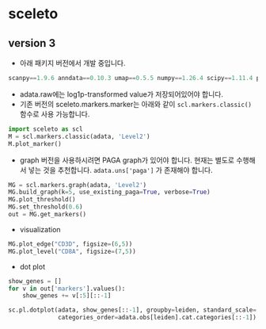 # sceleto
## version 3

- 아래 패키지 버전에서 개발 중입니다.
```python
scanpy==1.9.6 anndata==0.10.3 umap==0.5.5 numpy==1.26.4 scipy==1.11.4 pandas==2.1.3 scikit-learn==1.3.2 statsmodels==0.14.0 pynndescent==0.5.11
```
- adata.raw에는 log1p-transformed value가 저장되어있어야 합니다.
- 기존 버전의 sceleto.markers.marker는 아래와 같이 `scl.markers.classic()` 함수로 사용 가능합니다.
```python
import sceleto as scl
M = scl.markers.classic(adata, 'Level2')
M.plot_marker()
```

- graph 버전을 사용하시려면 PAGA graph가 있어야 합니다. 현재는 별도로 수행해서 넣는 것을 추천합니다. `adata.uns['paga']` 가 존재해야 합니다.
```python
MG = scl.markers.graph(adata, 'Level2')
MG.build_graph(k=5, use_existing_paga=True, verbose=True)
MG.plot_threshold()
MG.set_threshold(0.6)
out = MG.get_markers()
```

- visualization
```python
MG.plot_edge("CD3D", figsize=(6,5))
MG.plot_level("CD8A", figsize=(7,5))
```

- dot plot
```python
show_genes = []
for v in out['markers'].values():
    show_genes += v[:5][::-1]

sc.pl.dotplot(adata, show_genes[::-1], groupby=leiden, standard_scale='var',
              categories_order=adata.obs[leiden].cat.categories[::-1])
```
